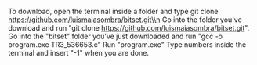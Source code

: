 To download, open the terminal inside a folder and type git clone https://github.com/luismaiasombra/bitset.git\\n
Go into the folder you've download and run "git clone https://github.com/luismaiasombra/bitset.git". 
Go into the "bitset" folder you've just downloaded and run "gcc -o program.exe TR3_536653.c"
Run "program.exe"
Type numbers inside the terminal and insert "-1" when you are done.
